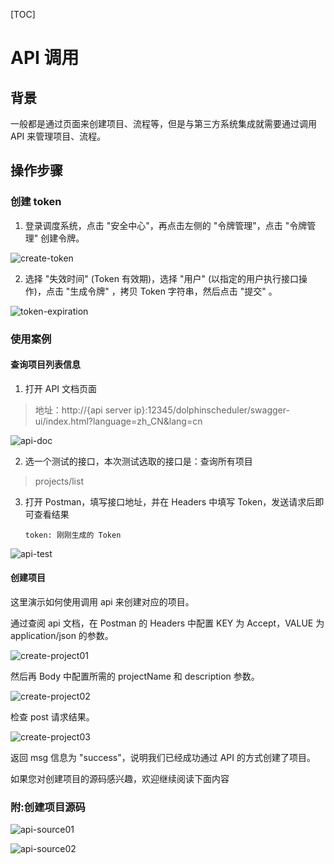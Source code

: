 [TOC]

# API 调用

## 背景

一般都是通过页面来创建项目、流程等，但是与第三方系统集成就需要通过调用 API 来管理项目、流程。

## 操作步骤

### 创建 token

1. 登录调度系统，点击 "安全中心"，再点击左侧的 "令牌管理"，点击 "令牌管理" 创建令牌。

![create-token](https://dolphinscheduler.apache.org/img/new_ui/dev/security/create-token.png)

2. 选择 "失效时间" (Token 有效期)，选择 "用户" (以指定的用户执行接口操作)，点击 "生成令牌" ，拷贝 Token 字符串，然后点击 "提交" 。

![token-expiration](https://dolphinscheduler.apache.org/img/new_ui/dev/open-api/token_expiration.png)

### 使用案例

#### 查询项目列表信息

1. 打开 API 文档页面

> 地址：http://{api server ip}:12345/dolphinscheduler/swagger-ui/index.html?language=zh_CN&lang=cn

![api-doc](https://dolphinscheduler.apache.org/img/new_ui/dev/open-api/api_doc.png)

2. 选一个测试的接口，本次测试选取的接口是：查询所有项目

> projects/list

3. 打开 Postman，填写接口地址，并在 Headers 中填写 Token，发送请求后即可查看结果

   ```
   token: 刚刚生成的 Token
   ```

![api-test](https://dolphinscheduler.apache.org/img/new_ui/dev/open-api/api_test.png)

#### 创建项目

这里演示如何使用调用 api 来创建对应的项目。

通过查阅 api 文档，在 Postman 的 Headers 中配置 KEY 为 Accept，VALUE 为 application/json 的参数。

![create-project01](https://dolphinscheduler.apache.org/img/new_ui/dev/open-api/create_project01.png)

然后再 Body 中配置所需的 projectName 和 description 参数。

![create-project02](https://dolphinscheduler.apache.org/img/new_ui/dev/open-api/create_project02.png)

检查 post 请求结果。

![create-project03](https://dolphinscheduler.apache.org/img/new_ui/dev/open-api/create_project03.png)

返回 msg 信息为 "success"，说明我们已经成功通过 API 的方式创建了项目。

如果您对创建项目的源码感兴趣，欢迎继续阅读下面内容

### 附:创建项目源码

![api-source01](https://dolphinscheduler.apache.org/img/new_ui/dev/open-api/api_source01.png)

![api-source02](https://dolphinscheduler.apache.org/img/new_ui/dev/open-api/api_source02.png)
